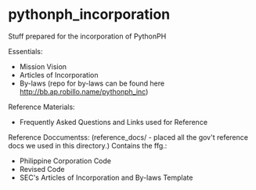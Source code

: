 pythonph_incorporation
======================

Stuff prepared for the incorporation of PythonPH

Essentials:
- Mission Vision
- Articles of Incorporation
- By-laws (repo for by-laws can be found here http://bb.ap.robillo.name/pythonph_inc)

Reference Materials:
- Frequently Asked Questions and Links used for Reference

Reference Doccumentss:
(reference_docs/ - placed all the gov't reference docs we used in this directory.) Contains the ffg.:
- Philippine Corporation Code
- Revised Code
- SEC's Articles of Incorporation and By-laws Template
